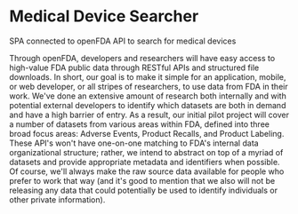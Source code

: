 # Medical Device Searcher

SPA connected to openFDA API to search for medical devices

Through openFDA, developers and researchers will have easy access to high-value FDA public data through RESTful APIs and structured file downloads. In short, our goal is to make it simple for an application, mobile, or web developer, or all stripes of researchers, to use data from FDA in their work. We've done an extensive amount of research both internally and with potential external developers to identify which datasets are both in demand and have a high barrier of entry. As a result, our initial pilot project will cover a number of datasets from various areas within FDA, defined into three broad focus areas: Adverse Events, Product Recalls, and Product Labeling. These API's won't have one-on-one matching to FDA's internal data organizational structure; rather, we intend to abstract on top of a myriad of datasets and provide appropriate metadata and identifiers when possible. Of course, we'll always make the raw source data available for people who prefer to work that way (and it's good to mention that we also will not be releasing any data that could potentially be used to identify individuals or other private information).

<!-- Currently, two official plugins are available:

- [@vitejs/plugin-react](https://github.com/vitejs/vite-plugin-react/blob/main/packages/plugin-react/README.md) uses [Babel](https://babeljs.io/) for Fast Refresh
- [@vitejs/plugin-react-swc](https://github.com/vitejs/vite-plugin-react-swc) uses [SWC](https://swc.rs/) for Fast Refresh -->
